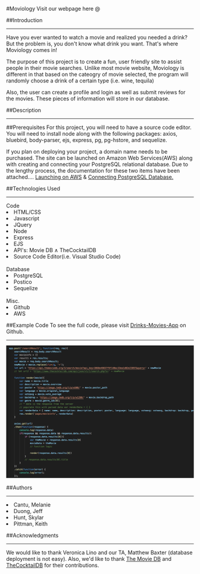 #Moviology
Visit our webpage here @ <a href=""></a>


##Introduction
<hr>
Have you ever wanted to watch a movie and realized you needed a drink? But the problem is, you don't know what drink you want. That's where Moviology comes in! 

The purpose of this project is to create a fun, user friendly site to assist people in their movie searches. Unlike most movie website, Moviology is different in that based on the cateogry of movie selected, the program will randomly choose a drink of a certain type (i.e. wine, tequila)

Also, the user can create a profile and login as well as submit reviews for the movies. These pieces of information will store in our database.

##Description
<hr>

##Prerequisites
For this project, you will need to have a source code editor. You will need to install node along with the following packages:
axios, bluebird, body-parser, ejs, express, pg, pg-hstore, and sequelize.

If you plan on deploying your project, a domain name needs to be purchased. The site can be launched on Amazon Web Services(AWS) along with creating and connecting your PostgreSQL relational database. Due to the lengthy process, the documentation for these two items have been attached.... <a href="https://docs.aws.amazon.com/AmazonS3/latest/dev/website-hosting-custom-domain-walkthrough.html">Launching on AWS</a> & <a href="https://aws.amazon.com/getting-started/tutorials/create-connect-postgresql-db/">Connecting PostgreSQL Database.</a>

##Technologies Used
<hr>
Code
<li>HTML/CSS</li>
<li>Javascript</li>
<li>JQuery</li>
<li>Node</li>
<li>Express</li>
<li>EJS</li>
<li>API's: Movie DB &and; TheCocktailDB</li>
<li>Source Code Editor(i.e. Visual Studio Code)</li>

<br>
Database
<li>PostgreSQL</li>
<li>Postico</li>
<li>Sequelize</li>

<br>
Misc.
<li>Github</li>
<li>AWS</li>

##Example Code
To see the full code, please visit <a href="">Drinks-Movies-App</a> on Github.
<hr>
<img src="./public/images/app.js.png" style="width= 30px">

##Authors
<hr>
<li>Cantu, Melanie</li>
<li>Duong, Jeff</li>
<li>Hunt, Skylar</li>
<li>Pittman, Keith</li>

##Acknowledgments
<hr>
We would like to thank Veronica Lino and our TA, Matthew Baxter (database deployment is not easy). Also, we'd like to thank <a href="https://www.themoviedb.org">The Movie DB</a> and <a href="https://www.thecocktaildb.com">TheCocktailDB</a> for their contributions.
